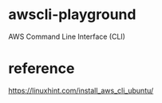 # awscli-playground
AWS Command Line Interface (CLI)

# reference
https://linuxhint.com/install_aws_cli_ubuntu/
